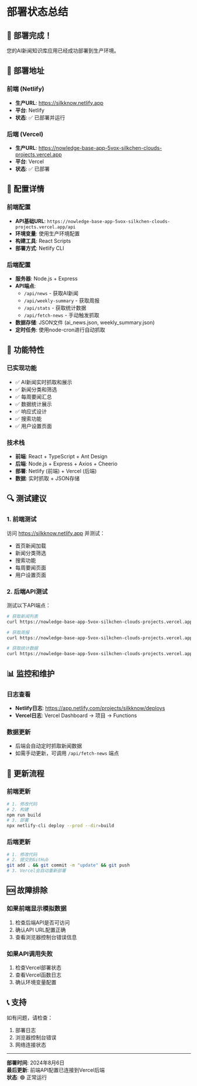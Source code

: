 # 部署状态总结

## 🎉 部署完成！

您的AI新闻知识库应用已经成功部署到生产环境。

## 📍 部署地址

### 前端 (Netlify)
- **生产URL**: https://silkknow.netlify.app
- **平台**: Netlify
- **状态**: ✅ 已部署并运行

### 后端 (Vercel)
- **生产URL**: https://nowledge-base-app-5vox-silkchen-clouds-projects.vercel.app
- **平台**: Vercel
- **状态**: ✅ 已部署

## 🔧 配置详情

### 前端配置
- **API基础URL**: `https://nowledge-base-app-5vox-silkchen-clouds-projects.vercel.app/api`
- **环境变量**: 使用生产环境配置
- **构建工具**: React Scripts
- **部署方式**: Netlify CLI

### 后端配置
- **服务器**: Node.js + Express
- **API端点**: 
  - `/api/news` - 获取AI新闻
  - `/api/weekly-summary` - 获取周报
  - `/api/stats` - 获取统计数据
  - `/api/fetch-news` - 手动触发抓取
- **数据存储**: JSON文件 (ai_news.json, weekly_summary.json)
- **定时任务**: 使用node-cron进行自动抓取

## 🚀 功能特性

### 已实现功能
- ✅ AI新闻实时抓取和展示
- ✅ 新闻分类和筛选
- ✅ 每周要闻汇总
- ✅ 数据统计展示
- ✅ 响应式设计
- ✅ 搜索功能
- ✅ 用户设置页面

### 技术栈
- **前端**: React + TypeScript + Ant Design
- **后端**: Node.js + Express + Axios + Cheerio
- **部署**: Netlify (前端) + Vercel (后端)
- **数据**: 实时抓取 + JSON存储

## 🔍 测试建议

### 1. 前端测试
访问 https://silkknow.netlify.app 并测试：
- 首页新闻加载
- 新闻分类筛选
- 搜索功能
- 每周要闻页面
- 用户设置页面

### 2. 后端API测试
测试以下API端点：
```bash
# 获取新闻列表
curl https://nowledge-base-app-5vox-silkchen-clouds-projects.vercel.app/api/news

# 获取周报
curl https://nowledge-base-app-5vox-silkchen-clouds-projects.vercel.app/api/weekly-summary

# 获取统计数据
curl https://nowledge-base-app-5vox-silkchen-clouds-projects.vercel.app/api/stats
```

## 📊 监控和维护

### 日志查看
- **Netlify日志**: https://app.netlify.com/projects/silkknow/deploys
- **Vercel日志**: Vercel Dashboard → 项目 → Functions

### 数据更新
- 后端会自动定时抓取新闻数据
- 如需手动更新，可调用 `/api/fetch-news` 端点

## 🔄 更新流程

### 前端更新
```bash
# 1. 修改代码
# 2. 构建
npm run build
# 3. 部署
npx netlify-cli deploy --prod --dir=build
```

### 后端更新
```bash
# 1. 修改代码
# 2. 提交到GitHub
git add . && git commit -m "update" && git push
# 3. Vercel会自动重新部署
```

## 🆘 故障排除

### 如果前端显示模拟数据
1. 检查后端API是否可访问
2. 确认API URL配置正确
3. 查看浏览器控制台错误信息

### 如果API调用失败
1. 检查Vercel部署状态
2. 查看Vercel函数日志
3. 确认环境变量配置

## 📞 支持

如有问题，请检查：
1. 部署日志
2. 浏览器控制台错误
3. 网络连接状态

---

**部署时间**: 2024年8月6日  
**最后更新**: 前端API配置已连接到Vercel后端  
**状态**: 🟢 正常运行 